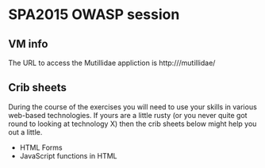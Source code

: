 # SPA2015 OWASP session

## VM info
The URL to access the Mutillidae appliction is http://<VM IP address>/mutillidae/

## Crib sheets
During the course of the exercises you will need to use your skills in various web-based technologies. If yours are a little rusty (or you never quite got round to looking at technology X) then the crib sheets below might help you out a little.

* HTML Forms
* JavaScript functions in HTML
